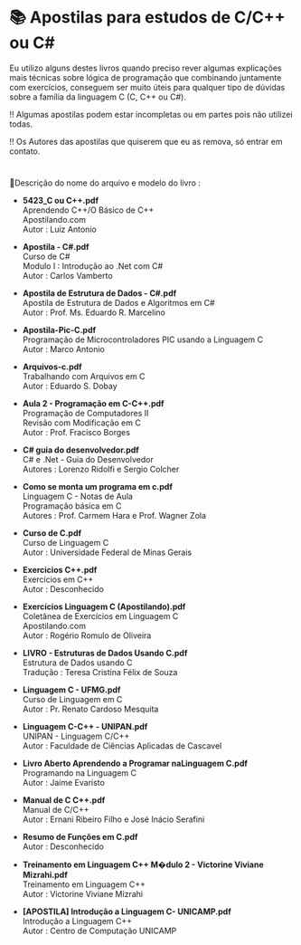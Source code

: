 # 📚 Apostilas para estudos de C/C++ ou C#

Eu utilizo alguns destes livros quando preciso rever algumas explicações mais técnicas sobre lógica de programação que combinando juntamente com exercícios, conseguem ser muito úteis para qualquer tipo de dúvidas sobre a família da linguagem C (C, C++ ou C#).

‼️ Algumas apostilas podem estar incompletas ou em partes pois não utilizei todas.

‼️ Os Autores das apostilas que quiserem que eu as remova, só entrar em contato.
#
📌Descrição do nome do arquivo e modelo do livro :


- <b>5423_C ou C++.pdf</b><br>
Aprendendo C++/O Básico de C++<br>
Apostilando.com<br>
Autor : Luiz Antonio

- <b>Apostila - C#.pdf</b><br>
Curso de C#<br>
Modulo I : Introdução ao .Net com C#<br>
Autor : Carlos Vamberto

- <b>Apostila de Estrutura de Dados - C#.pdf</b><br>
Apostila de Estrutura de Dados e Algoritmos em C#<br>
Autor : Prof. Ms. Eduardo R. Marcelino

- <b>Apostila-Pic-C.pdf</b><br>
Programação de Microcontroladores PIC usando a Linguagem C<br>
Autor : Marco Antonio

- <b>Arquivos-c.pdf</b><br>
Trabalhando com Arquivos em C<br>
Autor : Eduardo S. Dobay

- <b>Aula 2 - Programação em C-C++.pdf</b><br>
Programação de Computadores II<br>
Revisão com Modificação em C<br>
Autor : Prof. Fracisco Borges

- <b>C# guia do desenvolvedor.pdf</b><br>
C# e .Net - Guia do Desenvolvedor<br>
Autores : Lorenzo Ridolfi e Sergio Colcher

- <b>Como se monta um programa em c.pdf</b><br>
Linguagem C - Notas de Aula<br>
Programação básica em C<br>
Autores : Prof. Carmem Hara e Prof. Wagner Zola

- <b>Curso de C.pdf</b><br>
Curso de Linguagem C<br>
Autor : Universidade Federal de Minas Gerais

- <b>Exercicios C++.pdf</b><br>
Exercícios em C++<br>
Autor : Desconhecido

- <b>Exercícios Linguagem C (Apostilando).pdf</b><br>
Coletânea de Exercícios em Linguagem C<br>
Apostilando.com<br>
Autor : Rogério Romulo de Oliveira

- <b>LIVRO - Estruturas de Dados Usando C.pdf</b><br>
Estrutura de Dados usando C<br>
Tradução : Teresa Cristina Félix de Souza

- <b>Linguagem C - UFMG.pdf</b><br>
Curso de Linguagem em C<br>
Autor : Pr. Renato Cardoso Mesquita

- <b>Linguagem C-C++ - UNIPAN.pdf</b><br>
UNIPAN - Linguagem C/C++<br>
Autor : Faculdade de Ciências Aplicadas de Cascavel

- <b>Livro Aberto Aprendendo a Programar naLinguagem C.pdf</b><br>
Programando na Linguagem C<br>
Autor : Jaime Evaristo

- <b>Manual de C C++.pdf</b><br>
Manual de C/C++<br>
Autor : Ernani Ribeiro Filho e José Inácio Serafini

- <b>Resumo de Funções em C.pdf</b><br>
Autor : Desconhecido

- <b>Treinamento em Linguagem C++ M�dulo 2 - Victorine Viviane Mizrahi.pdf</b><br>
Treinamento em Linguagem C++<br>
Autor : Victorine Viviane Mizrahi

- <b>[APOSTILA] Introdução a Linguagem C- UNICAMP.pdf</b><br>
Introdução a Linguagem C++<br>
Autor : Centro de Computação UNICAMP
















